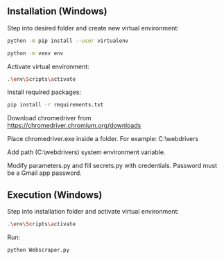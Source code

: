 ## Installation (Windows)

Step into desired folder and create new virtual environment:
```bash
python -m pip install --user virtualenv
```
```bash
python -m venv env
```
Activate virtual environment:
```bash
.\env\Scripts\activate
```
Install required packages:
```bash
pip install -r requirements.txt
```
Download chromedriver from https://chromedriver.chromium.org/downloads

Place chromedriver.exe inside a folder. For example: C:\webdrivers

Add path (C:\webdrivers) system environment variable.

Modify parameters.py and fill secrets.py with credentials. Password must be a Gmail app password.

## Execution (Windows)
Step into installation folder and activate virtual environment:
```bash
.\env\Scripts\activate
```
Run:
```bash
python Webscraper.py
```
